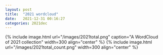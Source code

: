 ```yaml
---
layout: post
title:  "2021 wordcloud"
date:   2021-12-31 00:16:27
categories: 2021dec
---
```


{% include image.html url="/images/2021total.png" caption="A WordCloud of 2021 collection" width=300 align="center" %}
{% include image.html url="/images/2021total_count.png"  width=300 align="center" %}



